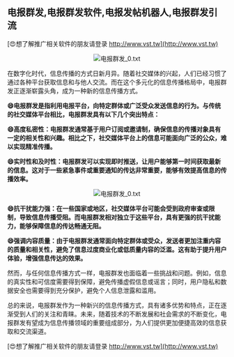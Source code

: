 ## **电报群发,电报群发软件,电报发帖机器人,电报群发引流**

[😍想了解推广相关软件的朋友请登录 http://www.vst.tw](http://www.vst.tw)

 <center><img src="https://vst.tw/MP4/tuiguang/png/0.png" alt="电报群发_0.txt"></center>

在数字化时代，信息传播的方式日新月异。随着社交媒体的兴起，人们已经习惯了通过各种平台获取信息和与他人交流。而在这个多元化的信息传播格局中，电报群发正逐渐崭露头角，成为一种新的信息传播方式。

**😄电报群发是指利用电报平台，向特定群体或广泛受众发送信息的行为。与传统的社交媒体平台相比，电报群发具有以下几个突出特点：**

**😄高度私密性：电报群发通常基于用户订阅或邀请制，确保信息的传播对象具有一定的相关性和兴趣。相比之下，社交媒体平台上的信息可能面向广泛的公众，难以实现精准传播。**

**😄实时性和及时性：电报群发可以实现即时推送，让用户能够第一时间获取最新的信息。这对于一些紧急事件或重要通知的传达非常重要，能够有效提高信息的传播效率。**

 <center><img src="https://vst.tw/MP4/tuiguang/png/2.png" alt="电报群发_0.txt"></center>

**😄抗干扰能力强：在一些国家或地区，社交媒体平台可能会受到政府审查或限制，导致信息传播受阻。而电报群发相对独立于这些平台，具有更强的抗干扰能力，能够保障信息的传达畅通无阻。**

**😄强调内容质量：由于电报群发通常面向特定群体或受众，发送者更加注重内容的质量和相关性，避免了信息过度商业化或低质量内容的泛滥。这有助于提升用户体验，增强信息传达的效果。**

然而，与任何信息传播方式一样，电报群发也面临着一些挑战和问题。例如，信息的真实性和可信度需要得到保障，避免传播虚假信息或谣言；同时，用户隐私和数据安全也需要得到充分保护，避免个人信息泄露和滥用。

总的来说，电报群发作为一种新兴的信息传播方式，具有诸多优势和特点，正在逐渐受到人们的关注和青睐。未来，随着技术的不断发展和社会需求的不断变化，电报群发有望成为信息传播领域的重要组成部分，为人们提供更加便捷高效的信息获取和交流渠道。

[😍想了解推广相关软件的朋友请登录 http://www.vst.tw](http://www.vst.tw)



